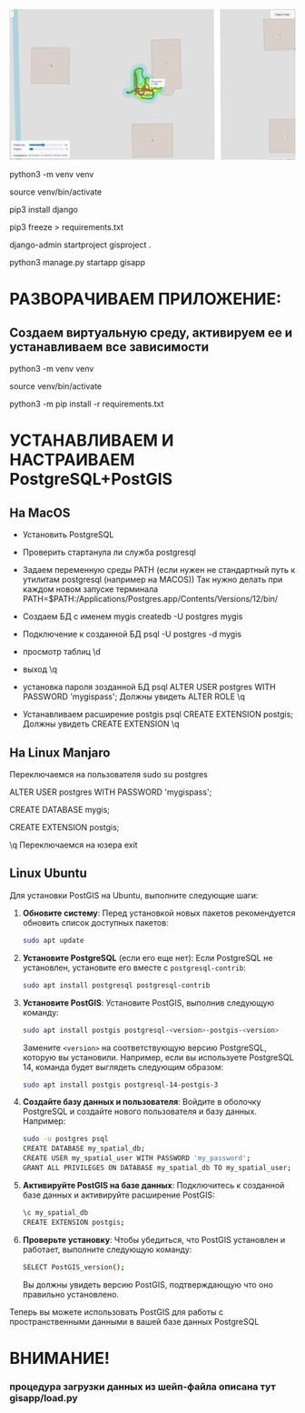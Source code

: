 ![Пользовательский интерфейс](image.png)

python3 -m venv venv

source venv/bin/activate

pip3 install django

pip3 freeze > requirements.txt

django-admin startproject gisproject .

python3 manage.py startapp gisapp



# РАЗВОРАЧИВАЕМ ПРИЛОЖЕНИЕ:

Создаем виртуальную среду, активируем ее и устанавливаем все зависимости
---
python3 -m venv venv

source venv/bin/activate

python3 -m pip install -r requirements.txt


# УСТАНАВЛИВАЕМ И НАСТРАИВАЕМ PostgreSQL+PostGIS

## На MacOS

- Установить PostgreSQL

- Проверить стартанула ли служба postgresql

- Задаем переменную среды PATH (если нужен не стандартный путь к утилитам postgresql (например на MACOS))
Так нужно делать при каждом новом запуске терминала 
PATH=$PATH:/Applications/Postgres.app/Contents/Versions/12/bin/

- Создаем БД с именем mygis
createdb -U postgres mygis

- Подключение к созданной БД
psql -U postgres -d mygis

- просмотр таблиц 
\d

- выход 
\q

- установка пароля зозданной БД
psql
ALTER USER postgres WITH PASSWORD 'mygispass';
Должны увидеть
ALTER ROLE
\q

- Устанавливаем расширение postgis
psql
CREATE EXTENSION postgis;
Должны увидеть CREATE EXTENSION
\q

## На Linux Manjaro

Переключаемся на пользователя
sudo su postgres

ALTER USER postgres WITH PASSWORD 'mygispass';

CREATE DATABASE mygis;

CREATE EXTENSION postgis;

\q
Переключаемся на юзера
exit



## Linux Ubuntu 

Для установки PostGIS на Ubuntu, выполните следующие шаги:

1. **Обновите систему**:
   Перед установкой новых пакетов рекомендуется обновить список доступных пакетов:
   ```bash
   sudo apt update
   ```

2. **Установите PostgreSQL** (если его еще нет):
   Если PostgreSQL не установлен, установите его вместе с `postgresql-contrib`:
   ```bash
   sudo apt install postgresql postgresql-contrib
   ```

3. **Установите PostGIS**:
   Установите PostGIS, выполнив следующую команду:
   ```bash
   sudo apt install postgis postgresql-<version>-postgis-<version>
   ```
   Замените `<version>` на соответствующую версию PostgreSQL, которую вы установили. Например, если вы используете PostgreSQL 14, команда будет выглядеть следующим образом:
   ```bash
   sudo apt install postgis postgresql-14-postgis-3
   ```

4. **Создайте базу данных и пользователя**:
   Войдите в оболочку PostgreSQL и создайте нового пользователя и базу данных. Например:
   ```bash
   sudo -u postgres psql
   CREATE DATABASE my_spatial_db;
   CREATE USER my_spatial_user WITH PASSWORD 'my_password';
   GRANT ALL PRIVILEGES ON DATABASE my_spatial_db TO my_spatial_user;
   ```

5. **Активируйте PostGIS на базе данных**:
   Подключитесь к созданной базе данных и активируйте расширение PostGIS:
   ```bash
   \c my_spatial_db
   CREATE EXTENSION postgis;
   ```

6. **Проверьте установку**:
   Чтобы убедиться, что PostGIS установлен и работает, выполните следующую команду:
   ```bash
   SELECT PostGIS_version();
   ```
   Вы должны увидеть версию PostGIS, подтверждающую что оно правильно установлено.

Теперь вы можете использовать PostGIS для работы с пространственными данными в вашей базе данных PostgreSQL 

# ВНИМАНИЕ! 
### процедура загрузки данных из шейп-файла описана тут gisapp/load.py